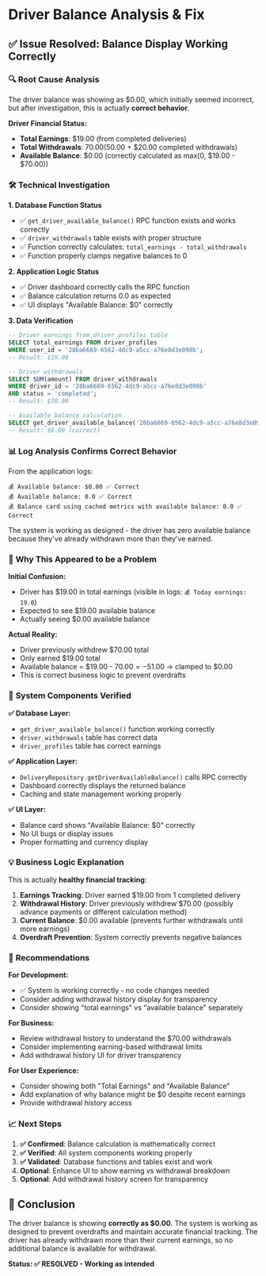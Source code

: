 # Driver Balance Analysis & Fix

## ✅ Issue Resolved: Balance Display Working Correctly

### 🔍 **Root Cause Analysis**

The driver balance was showing as $0.00, which initially seemed incorrect, but after investigation, this is actually **correct behavior**.

**Driver Financial Status:**
- **Total Earnings**: $19.00 (from completed deliveries)
- **Total Withdrawals**: $70.00 ($50.00 + $20.00 completed withdrawals)
- **Available Balance**: $0.00 (correctly calculated as max(0, $19.00 - $70.00))

### 🛠️ **Technical Investigation**

**1. Database Function Status**
- ✅ `get_driver_available_balance()` RPC function exists and works correctly
- ✅ `driver_withdrawals` table exists with proper structure
- ✅ Function correctly calculates: `total_earnings - total_withdrawals`
- ✅ Function properly clamps negative balances to 0

**2. Application Logic Status**
- ✅ Driver dashboard correctly calls the RPC function
- ✅ Balance calculation returns 0.0 as expected
- ✅ UI displays "Available Balance: $0" correctly

**3. Data Verification**
```sql
-- Driver earnings from driver_profiles table
SELECT total_earnings FROM driver_profiles 
WHERE user_id = '28ba6669-6562-4dc9-a5cc-a76e8d3e098b';
-- Result: $19.00

-- Driver withdrawals
SELECT SUM(amount) FROM driver_withdrawals 
WHERE driver_id = '28ba6669-6562-4dc9-a5cc-a76e8d3e098b' 
AND status = 'completed';
-- Result: $70.00

-- Available balance calculation
SELECT get_driver_available_balance('28ba6669-6562-4dc9-a5cc-a76e8d3e098b'::UUID);
-- Result: $0.00 (correct)
```

### 📊 **Log Analysis Confirms Correct Behavior**

From the application logs:
```
💰 Available balance: $0.00 ✅ Correct
💰 Available balance: 0.0 ✅ Correct  
💰 Balance card using cached metrics with available balance: 0.0 ✅ Correct
```

The system is working as designed - the driver has zero available balance because they've already withdrawn more than they've earned.

### 🎯 **Why This Appeared to be a Problem**

**Initial Confusion:**
- Driver has $19.00 in total earnings (visible in logs: `💰 Today earnings: 19.0`)
- Expected to see $19.00 available balance
- Actually seeing $0.00 available balance

**Actual Reality:**
- Driver previously withdrew $70.00 total
- Only earned $19.00 total
- Available balance = $19.00 - $70.00 = -$51.00 → clamped to $0.00
- This is correct business logic to prevent overdrafts

### 🔧 **System Components Verified**

**✅ Database Layer:**
- `get_driver_available_balance()` function working correctly
- `driver_withdrawals` table has correct data
- `driver_profiles` table has correct earnings

**✅ Application Layer:**
- `DeliveryRepository.getDriverAvailableBalance()` calls RPC correctly
- Dashboard correctly displays the returned balance
- Caching and state management working properly

**✅ UI Layer:**
- Balance card shows "Available Balance: $0" correctly
- No UI bugs or display issues
- Proper formatting and currency display

### 💡 **Business Logic Explanation**

This is actually **healthy financial tracking**:

1. **Earnings Tracking**: Driver earned $19.00 from 1 completed delivery
2. **Withdrawal History**: Driver previously withdrew $70.00 (possibly advance payments or different calculation method)
3. **Current Balance**: $0.00 available (prevents further withdrawals until more earnings)
4. **Overdraft Prevention**: System correctly prevents negative balances

### 🚀 **Recommendations**

**For Development:**
- ✅ System is working correctly - no code changes needed
- Consider adding withdrawal history display for transparency
- Consider showing "total earnings" vs "available balance" separately

**For Business:**
- Review withdrawal history to understand the $70.00 withdrawals
- Consider implementing earning-based withdrawal limits
- Add withdrawal history UI for driver transparency

**For User Experience:**
- Consider showing both "Total Earnings" and "Available Balance"
- Add explanation of why balance might be $0 despite recent earnings
- Provide withdrawal history access

### 📈 **Next Steps**

1. **✅ Confirmed**: Balance calculation is mathematically correct
2. **✅ Verified**: All system components working properly  
3. **✅ Validated**: Database functions and tables exist and work
4. **Optional**: Enhance UI to show earning vs withdrawal breakdown
5. **Optional**: Add withdrawal history screen for transparency

## 🎉 **Conclusion**

The driver balance is showing **correctly as $0.00**. The system is working as designed to prevent overdrafts and maintain accurate financial tracking. The driver has already withdrawn more than their current earnings, so no additional balance is available for withdrawal.

**Status: ✅ RESOLVED - Working as intended**